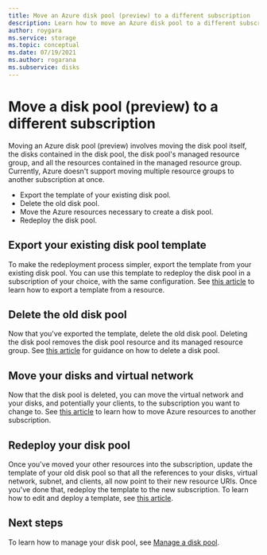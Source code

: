 ```yaml
---
title: Move an Azure disk pool (preview) to a different subscription
description: Learn how to move an Azure disk pool to a different subscription.
author: roygara
ms.service: storage
ms.topic: conceptual
ms.date: 07/19/2021
ms.author: rogarana
ms.subservice: disks
---
```


# Move a disk pool (preview) to a different subscription

Moving an Azure disk pool (preview) involves moving the disk pool itself, the disks contained in the disk pool, the disk pool's managed resource group, and all the resources contained in the managed resource group. Currently, Azure doesn't support moving multiple resource groups to another subscription at once. 

- Export the template of your existing disk pool.
- Delete the old disk pool.
- Move the Azure resources necessary to create a disk pool.
- Redeploy the disk pool.

## Export your existing disk pool template

To make the redeployment process simpler, export the template from your existing disk pool. You can use this template to redeploy the disk pool in a subscription of your choice, with the same configuration. See [this article](../azure-resource-manager/templates/export-template-portal.md#export-template-from-a-resource) to learn how to export a template from a resource.

## Delete the old disk pool

Now that you've exported the template, delete the old disk pool. Deleting the disk pool removes the disk pool resource and its managed resource group. See [this article](disks-pools-deprovision.md) for guidance on how to delete a disk pool.

## Move your disks and virtual network

Now that the disk pool is deleted, you can move the virtual network and your disks, and potentially your clients, to the subscription you want to change to. See [this article](../azure-resource-manager/management/move-resource-group-and-subscription.md) to learn how to move Azure resources to another subscription.

## Redeploy your disk pool

Once you've moved your other resources into the subscription, update the template of your old disk pool so that all the references to your disks, virtual network, subnet, and clients, all now point to their new resource URIs. Once you've done that, redeploy the template to the new subscription. To learn how to edit and deploy a template, see [this article](../azure-resource-manager/templates/quickstart-create-templates-use-the-portal.md#edit-and-deploy-the-template).

## Next steps

To learn how to manage your disk pool, see [Manage a disk pool](disks-pools-manage.md).